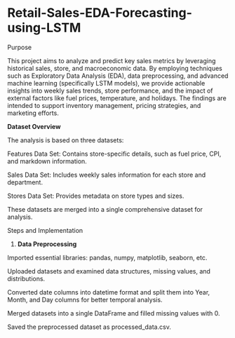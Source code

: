 # Retail-Sales-EDA-Forecasting-using-LSTM
Purpose

This project aims to analyze and predict key sales metrics by leveraging historical sales, store, and macroeconomic data. By employing techniques such as Exploratory Data Analysis (EDA), data preprocessing, and advanced machine learning (specifically LSTM models), we provide actionable insights into weekly sales trends, store performance, and the impact of external factors like fuel prices, temperature, and holidays. The findings are intended to support inventory management, pricing strategies, and marketing efforts.

**Dataset Overview**

The analysis is based on three datasets:

Features Data Set: Contains store-specific details, such as fuel price, CPI, and markdown information.

Sales Data Set: Includes weekly sales information for each store and department.

Stores Data Set: Provides metadata on store types and sizes.

These datasets are merged into a single comprehensive dataset for analysis.

Steps and Implementation

1. **Data Preprocessing**

Imported essential libraries: pandas, numpy, matplotlib, seaborn, etc.

Uploaded datasets and examined data structures, missing values, and distributions.

Converted date columns into datetime format and split them into Year, Month, and Day columns for better temporal analysis.

Merged datasets into a single DataFrame and filled missing values with 0.

Saved the preprocessed dataset as processed_data.csv.

